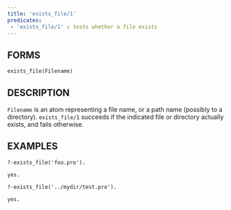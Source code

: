 ```yaml
---
title: 'exists_file/1'
predicates:
 - 'exists_file/1' : tests whether a file exists
---
```


## FORMS
```
exists_file(Filename)
```
## DESCRIPTION

`Filename` is an atom representing a file name, or a path name (possibly to a directory). `exists_file/1` succeeds if the indicated file or directory actually exists, and fails otherwise.

## EXAMPLES
```
?-exists_file('foo.pro').

yes.

?-exists_file('../mydir/test.pro').

yes.
```

